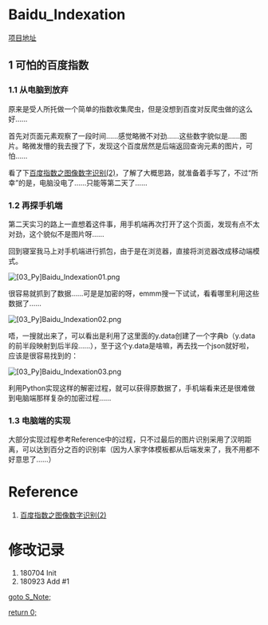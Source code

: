 # Baidu_Indexation
 
[项目地址](https://github.com/SigureMo/Baidu_Indexation)

## 1 可怕的百度指数
### 1.1 从电脑到放弃
原来是受人所托做一个简单的指数收集爬虫，但是没想到百度对反爬虫做的这么好……

首先对页面元素观察了一段时间……感觉略微不对劲……这些数字貌似是……图片。略微发懵的我去搜了下，发现这个百度居然是后端返回查询元素的图片，可怕……

看了下[百度指数之图像数字识别(2)](http://www.sohu.com/a/214025473_654419)，了解了大概思路，就准备着手写了，不过“所幸”的是，电脑没电了……只能等第二天了……

### 1.2 再探手机端
第二天实习的路上一直想着这件事，用手机端再次打开了这个页面，发现有点不太对劲，这个貌似不是图片呀……

回到寝室我马上对手机端进行抓包，由于是在浏览器，直接将浏览器改成移动端模式。

![[03_Py]Baidu_Indexation01.png](../Images/[03_Py]Baidu_Indexation01.png)  

很容易就抓到了数据……可是是加密的呀，emmm搜一下试试，看看哪里利用这些数据了……

![[03_Py]Baidu_Indexation02.png](../Images/[03_Py]Baidu_Indexation02.png)  

唔，一搜就出来了，可以看出是利用了这里面的y.data创建了一个字典b（y.data的前半段映射到后半段……），至于这个y.data是啥嘛，再去找一个json就好啦，应该是很容易找到的：

![[03_Py]Baidu_Indexation03.png](../Images/[03_Py]Baidu_Indexation03.png)  

利用Python实现这样的解密过程，就可以获得原数据了，手机端看来还是很难做到电脑端那样复杂的加密过程……

### 1.3 电脑端的实现
大部分实现过程参考Reference中的过程，只不过最后的图片识别采用了汉明距离，可以达到百分之百的识别率（因为人家字体模板都从后端发来了，我不用都不好意思了……）

# Reference
1. [百度指数之图像数字识别(2)](http://www.sohu.com/a/214025473_654419)

# 修改记录
1. 180704 Init
3. 180923 Add #1

[goto S_Note;](../README.md)

[return 0;](#baidu_indexation)
